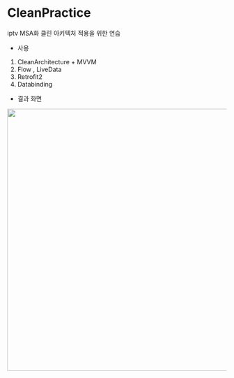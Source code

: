 # CleanPractice
iptv MSA화 클린 아키텍처 적용을 위한 연습


* 사용
1. CleanArchitecture + MVVM
2. Flow , LiveData
3. Retrofit2
4. Databinding

* 결과 화면
<img src = "https://user-images.githubusercontent.com/52556870/218007668-01718257-9ad1-4739-88a7-14e799845398.png" width="600">
